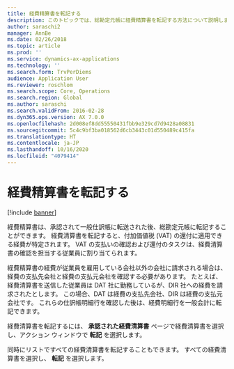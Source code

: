 ```yaml
---
title: 経費精算書を転記する
description: このトピックでは、総勘定元帳に経費精算書を転記する方法について説明します。
author: saraschi2
manager: AnnBe
ms.date: 02/26/2018
ms.topic: article
ms.prod: ''
ms.service: dynamics-ax-applications
ms.technology: ''
ms.search.form: TrvPerDiems
audience: Application User
ms.reviewer: roschlom
ms.search.scope: Core, Operations
ms.search.region: Global
ms.author: saraschi
ms.search.validFrom: 2016-02-28
ms.dyn365.ops.version: AX 7.0.0
ms.openlocfilehash: 2d008ef8dd55550431fbb9e329cd7d9428a08831
ms.sourcegitcommit: 5c4c9bf3ba018562d6cb3443c01d550489c415fa
ms.translationtype: HT
ms.contentlocale: ja-JP
ms.lasthandoff: 10/16/2020
ms.locfileid: "4079414"
---
```

# <a name="post-an-expense-report"></a>経費精算書を転記する

[!include [banner](../includes/banner.md)]

経費精算書は、承認されて一般仕訳帳に転送された後、総勘定元帳に転記することができます。 経費清算書を転記すると、付加価値税 (VAT) の還付に適用できる経費が特定されます。 VAT の支払いの確認および還付のタスクは、経費清算書の確認を担当する従業員に割り当てられます。

経費精算書の経費が従業員を雇用している会社以外の会社に請求される場合は、経費の支払先会社と経費の支払元会社を確認する必要があります。 たとえば、経費清算書を送信した従業員は DAT 社に勤務しているが、DIR 社への経費を請求されたとします。 この場合、DAT は経費の支払先会社、DIR は経費の支払元会社です。 これらの仕訳帳明細行を確認した後は、経費明細行を一般会計に転記できます。

経費清算書を転記するには、 **承認された経費清算書** ページで経費清算書を選択し、アクション ウィンドウで **転記** を選択します。

同時にリストですべての経費清算書を転記することもできます。 すべての経費清算書を選択し、 **転記** を選択します。
